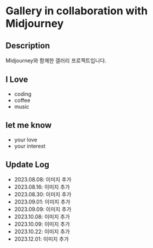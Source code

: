 # Gallery in collaboration with Midjourney

## Description

Midjourney와 함께한 갤러리 프로젝트입니다.

## I Love

- coding
- coffee
- music

## let me know

- your love
- your interest

## Update Log

- 2023.08.08: 이미지 추가
- 2023.08.16: 이미지 추가
- 2023.08.30: 이미지 추가
- 2023.09.01: 이미지 추가
- 2023.09.09: 이미지 추가
- 2023.10.08: 이미지 추가
- 2023.10.09: 이미지 추가
- 2023.10.22: 이미지 추가
- 2023.12.01: 이미지 추가
